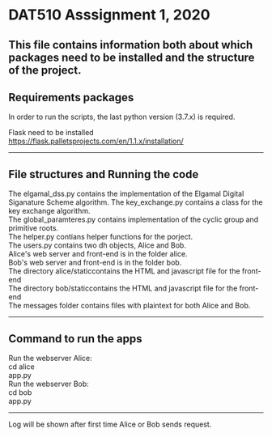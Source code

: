 # DAT510 Asssignment 1, 2020 
This file contains information both about which packages need to be installed and the structure of the project.<br>
-------------------------------------------------------------------------------------

## Requirements packages 
In order to run the scripts, the last python version (3.7.x) is required.<br>

Flask need to be installed<br>
https://flask.palletsprojects.com/en/1.1.x/installation/<br>

--------------------------------------------------------------------------------------

## File structures and Running the code
The elgamal_dss.py contains the implementation of the Elgamal Digital Siganature Scheme algorithm.
The key_exchange.py contains a class for the key exchange algorithm.<br>
The global_paramteres.py contains implementation of the cyclic group and primitive roots.<br>
The helper.py contians helper functions for the porject.<br>
The users.py contains two dh objects, Alice and Bob.<br>
Alice's web server and front-end is in the folder alice.<br>
Bob's web server and front-end is in the folder bob.<br>
The directory alice/staticcontains the HTML and javascript file for the front-end<br>
The directory bob/staticcontains the HTML and javascript file for the front-end<br>
The messages folder contains files with plaintext for both Alice and Bob.<br>

--------------------------------------------------------------------------------------

## Command to run the apps
Run the webserver Alice:<br>
cd alice<br>
app.py<br>
Run the webserver Bob:<br>
cd bob<br>
app.py<br>

---------------------------------------------------------------------------------------

Log will be shown after first time Alice or Bob sends request.<br>